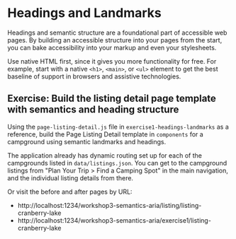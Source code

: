 # Headings and Landmarks

Headings and semantic structure are a foundational part of accessible web pages.
By building an accessible structure into your pages from the start, you can bake
accessibility into your markup and even your stylesheets.

Use native HTML first, since it gives you more functionality for free. For example,
start with a native `<h1>`, `<main>`, or `<ul>` element to get the best baseline
of support in browsers and assistive technologies.

## Exercise: Build the listing detail page template with semantics and heading structure

Using the `page-listing-detail.js` file in `exercise1-headings-landmarks`
as a reference, build the Page Listing Detail template in `components` for a
campground using semantic landmarks and headings.

The application already has dynamic routing set up for each of the campgrounds listed in
`data/listings.json`. You can get to the campground listings from "Plan Your Trip >
Find a Camping Spot" in the main navigation, and the individual listing details from there.

Or visit the before and after pages by URL:

- http://localhost:1234/workshop3-semantics-aria/listing/listing-cranberry-lake
- http://localhost:1234/workshop3-semantics-aria/exercise1/listing-cranberry-lake
